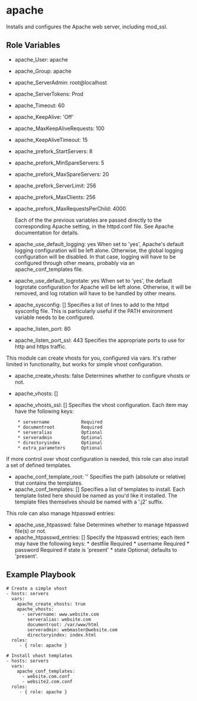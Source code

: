 apache
======

Installs and configures the Apache web server, including mod_ssl.

Role Variables
--------------

 * apache_User: apache
 * apache_Group: apache

 * apache_ServerAdmin: root@localhost
 * apache_ServerTokens: Prod

 * apache_Timeout: 60

 * apache_KeepAlive: 'Off'
 * apache_MaxKeepAliveRequests: 100
 * apache_KeepAliveTimeout: 15

 * apache_prefork_StartServers: 8
 * apache_prefork_MinSpareServers: 5
 * apache_prefork_MaxSpareServers: 20
 * apache_prefork_ServerLimit: 256
 * apache_prefork_MaxClients: 256
 * apache_prefork_MaxRequestsPerChild: 4000

    Each of the the previous variables are passed directly to the
    corresponding Apache setting, in the httpd.conf file. See Apache
    documentation for details.

 * apache_use_default_logging: yes
    When set to 'yes', Apache's default logging configuration will be left
    alone. Otherwise, the global logging configuration will be disabled. In
    that case, logging will have to be configured through other means,
    probably via an apache_conf_templates file.
 * apache_use_default_logrotate: yes
    When set to 'yes', the default logrotate configuration for Apache will be
    left alone. Otherwise, it will be removed, and log rotation will have to
    be handled by other means.

 * apache_sysconfig: []
    Specifies a list of lines to add to the httpd sysconfig file. This is
    particularly useful if the PATH environment variable needs to be
    configured.

 * apache_listen_port: 80
 * apache_listen_port_ssl: 443
    Specifies the appropriate ports to use for http and https traffic.

This module can create vhosts for you, configured via vars. It's rather
limited in functionality, but works for simple vhost configuration.

 * apache_create_vhosts: false
    Determines whether to configure vhosts or not.
 * apache_vhosts: []
 * apache_vhosts_ssl: []
    Specifies the vhost configuration. Each item may have the following keys:

        * servername            Required
        * documentroot          Required
        * serveralias           Optional
        * serveradmin           Optional
        * directoryindex        Optional
        * extra_parameters      Optional

If more control over vhost configuration is needed, this role can also
install a set of defined templates.

 * apache_conf_template_root: ''
    Specifies the path (absolute or relative) that contains the templates.
 * apache_conf_templates: []
    Specifies a list of templates to install. Each template listed here
    should be named as you'd like it installed. The template files themselves
    should be named with a '.j2' suffix.

This role can also manage htpasswd entries:

 * apache_use_htpasswd: false
    Determines whether to manage htpasswd file(s) or not.
 * apache_htpasswd_entries: []
    Specify the htpasswd entries; each item may have the following keys:
        * destfile              Required
        * username              Required
        * password              Required if state is 'present'
        * state                 Optional; defaults to 'present'.

Example Playbook
----------------

    # Create a simple vhost
    - hosts: servers
      vars:
        apache_create_vhosts: true
        apache_vhosts:
          - servername: www.website.com
            serveralias: website.com
            documentroot: /var/www/html
            serveradmin: webmaster@website.com
            directoryindex: index.html
      roles:
         - { role: apache }

    # Install vhost templates
    - hosts: servers
      vars:
        apache_conf_templates:
          - website.com.conf
          - website2.com.conf
      roles:
         - { role: apache }

